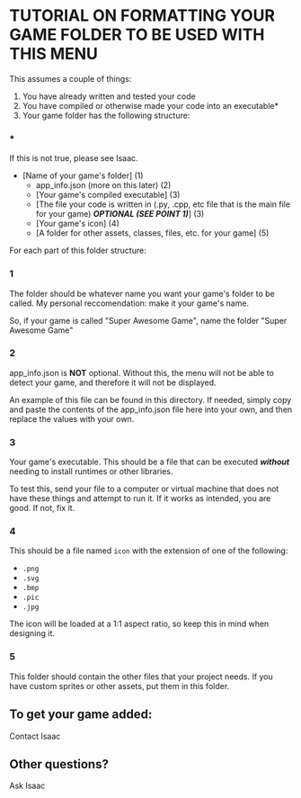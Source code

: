 # TUTORIAL ON FORMATTING YOUR GAME FOLDER TO BE USED WITH THIS MENU

This assumes a couple of things:
1. You have already written and tested your code
2. You have compiled or otherwise made your code into an executable*
3. Your game folder has the following structure:

### *

If this is not true, please see Isaac.

- [Name of your game's folder] (1)
  - app_info.json (more on this later) (2)
  - [Your game's compiled executable] (3)
  - [The file your code is written in (.py, .cpp, etc file that is the main file for your game) ***OPTIONAL (SEE POINT 1)***] (3)
  - [Your game's icon] (4)
  - [A folder for other assets, classes, files, etc. for your game] (5)
 
For each part of this folder structure:

### 1

The folder should be whatever name you want your game's folder to be called. My personal reccomendation: make it your game's name.

So, if your game is called "Super Awesome Game", name the folder "Super Awesome Game"

### 2

app_info.json is **NOT** optional. Without this, the menu will not be able to detect your game, and therefore it will not be displayed.

An example of this file can be found in this directory. If needed, simply copy and paste the contents of the app_info.json file here into your own, and then replace the values with your own.

### 3

Your game's executable. This should be a file that can be executed ***without*** needing to install runtimes or other libraries.

To test this, send your file to a computer or virtual machine that does not have these things and attempt to run it. If it works as intended, you are good. If not, fix it.

### 4

This should be a file named `icon` with the extension of one of the following:

- `.png`
- `.svg`
- `.bmp`
- `.pic`
- `.jpg`

The icon will be loaded at a 1:1 aspect ratio, so keep this in mind when designing it.

### 5

This folder should contain the other files that your project needs. If you have custom sprites or other assets, put them in this folder.



## To get your game added:

Contact Isaac

## Other questions?

Ask Isaac
